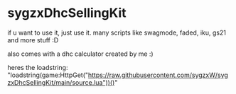 # sygzxDhcSellingKit

if u want to use it, just use it.
many scripts like swagmode, faded, iku, gs21 and more stuff :D

also comes with a dhc calculator created by me :)

heres the loadstring: "loadstring(game:HttpGet("https://raw.githubusercontent.com/sygzxW/sygzxDhcSellingKit/main/source.lua"))()"
